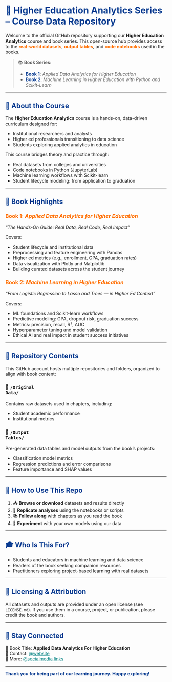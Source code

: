 <h1 style="color:#0B3D91;">📘 Higher Education Analytics Series – Course Data Repository</h1>

Welcome to the official GitHub repository supporting our <strong>Higher Education Analytics</strong> course and book series. This open-source hub provides access to the <span style="color:#FF6F00;"><strong>real-world datasets</strong></span>, <span style="color:#FF6F00;"><strong>output tables</strong></span>, and <span style="color:#FF6F00;"><strong>code notebooks</strong></span> used in the books.

> 📚 <strong>Book Series:</strong>  
> - <span style="color:#0B3D91;"><strong>Book 1</strong></span>: <em>Applied Data Analytics for Higher Education</em>  
> - <span style="color:#0B3D91;"><strong>Book 2</strong></span>: <em>Machine Learning in Higher Education with Python and Scikit-Learn</em>  

---

<h2 style="color:#0B3D91;">🚀 About the Course</h2>

The <strong>Higher Education Analytics</strong> course is a hands-on, data-driven curriculum designed for:
- Institutional researchers and analysts  
- Higher ed professionals transitioning to data science  
- Students exploring applied analytics in education  

This course bridges theory and practice through:
- Real datasets from colleges and universities  
- Code notebooks in Python (JupyterLab)  
- Machine learning workflows with Scikit-learn  
- Student lifecycle modeling: from application to graduation  

---

<h2 style="color:#0B3D91;">🧠 Book Highlights</h2>

### <span style="color:#FF6F00;">Book 1: *Applied Data Analytics for Higher Education*</span>  
<em>“The Hands-On Guide: Real Data, Real Code, Real Impact”</em>

Covers:
- Student lifecycle and institutional data  
- Preprocessing and feature engineering with Pandas  
- Higher ed metrics (e.g., enrollment, GPA, graduation rates)  
- Data visualization with Plotly and Matplotlib  
- Building curated datasets across the student journey  

### <span style="color:#FF6F00;">Book 2: *Machine Learning in Higher Education*</span>  
<em>“From Logistic Regression to Lasso and Trees — in Higher Ed Context”</em>

Covers:
- ML foundations and Scikit-learn workflows  
- Predictive modeling: GPA, dropout risk, graduation success  
- Metrics: precision, recall, R², AUC  
- Hyperparameter tuning and model validation  
- Ethical AI and real impact in student success initiatives  

---

<h2 style="color:#0B3D91;">📂 Repository Contents</h2>

This GitHub account hosts multiple repositories and folders, organized to align with book content:

### 🔸 <code>/Original Data/</code>
Contains raw datasets used in chapters, including:
- Student academic performance  
- Institutional metrics  

### 🔸 <code>/Output Tables/</code>
Pre-generated data tables and model outputs from the book’s projects:
- Classification model metrics  
- Regression predictions and error comparisons  
- Feature importance and SHAP values  

---

<h2 style="color:#0B3D91;">🧪 How to Use This Repo</h2>

1. 📥 <strong>Browse or download</strong> datasets and results directly  
2. 🧠 <strong>Replicate analyses</strong> using the notebooks or scripts  
3. 📚 <strong>Follow along</strong> with chapters as you read the book  
4. 🚀 <strong>Experiment</strong> with your own models using our data  

---

<h2 style="color:#0B3D91;">🎓 Who Is This For?</h2>

- Students and educators in machine learning and data science  
- Readers of the book seeking companion resources  
- Practitioners exploring project-based learning with real datasets  

---

<h2 style="color:#0B3D91;">📌 Licensing & Attribution</h2>

All datasets and outputs are provided under an open license (see <code>LICENSE.md</code>). If you use them in a course, project, or publication, please credit the book and authors.

---

<h2 style="color:#0B3D91;">🔗 Stay Connected</h2>

📘 Book Title: <strong>Applied Data Analytics For Higher Education</strong>  
📩 Contact: <a href="mailto:your@email.com" style="color:#008080;">@website</a>  
🔗 More: <a href="https://your-socials.com" style="color:#008080;">@socialmedia links</a>

---

<p style="color:#0B3D91;"><strong>Thank you for being part of our learning journey. Happy exploring!</strong></p>
